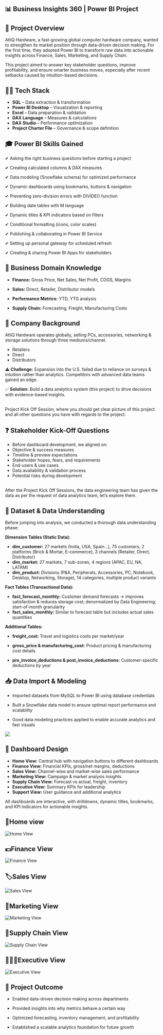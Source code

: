 ## 📊 Business Insights 360 | Power BI Project
## 📑 Project Overview

AtliQ Hardware, a fast-growing global computer hardware company, wanted to strengthen its market position through data-driven decision making. For the first time, they adopted Power BI to transform raw data into actionable insights across Finance, Sales, Marketing, and Supply Chain.

This project aimed to answer key stakeholder questions, improve profitability, and ensure smarter business moves, especially after recent setbacks caused by intuition-based decisions.

## 👨‍💻 Tech Stack

- **SQL** – Data extraction & transformation
- **Power BI Desktop** – Visualization & reporting
- **Excel** – Data preparation & validation
- **DAX Language** – Measures & calculations
- **DAX Studio** – Performance optimization
- **Project Charter File** – Governance & scope definition

## 🎓 Power BI Skills Gained

✔ Asking the right business questions before starting a project

✔ Creating calculated columns & DAX measures

✔ Data modeling (Snowflake schema) for optimized performance

✔ Dynamic dashboards using bookmarks, buttons & navigation

✔ Preventing zero-division errors with DIVIDE() function

✔ Building date tables with M language

✔ Dynamic titles & KPI indicators based on filters

✔ Conditional formatting (icons, color scales)

✔ Publishing & collaborating in Power BI Service

✔ Setting up personal gateway for scheduled refresh

✔ Creating & sharing Power BI Apps for stakeholders

## 💼 Business Domain Knowledge

- **Finance:** Gross Price, Net Sales, Net Profit, COGS, Margins

- **Sales:** Direct, Retailer, Distributor models

- **Performance Metrics:** YTD, YTG analysis

- **Supply Chain:** Forecasting, Freight, Manufacturing Costs

## 🏬 Company Background

AtliQ Hardware operates globally, selling PCs, accessories, networking & storage solutions through three mediums/channel.
- Retailers
- Direct
- Distributors

⚠️ **Challenge:** Expansion into the U.S. failed due to reliance on surveys & intuition rather than analytics. Competitors with advanced data teams gained an edge.

✅ **Solution:** Build a data analytics system (this project) to drive decisions with evidence-based insights.

<br />Project Kick Off Session, where you should get clear picture of this project and all other questions you have with regards to the project:

## ❓ Stakeholder Kick-Off Questions

- Before dashboard development, we aligned on:
- Objective & success measures
- Timeline & preview expectations
- Stakeholder hopes, fears, and requirements
- End-users & use cases
- Data availability & validation process
- Potential risks during development

<br />After the Project Kick Off Sessions, the data engineering team has given the data as per the request of data analytics team, let’s explore them.

## 🧐 Dataset & Data Understanding

Before jumping into analysis, we conducted a thorough data understanding phase:

**Dimension Tables (Static Data):**

- **dim_customer:** 27 markets (India, USA, Spain…), 75 customers, 2 platforms (Brick & Mortar, E-commerce), 3 channels (Retailer, Direct, Distributor)
- **dim_market:** 27 markets, 7 sub-zones, 4 regions (APAC, EU, NA, LATAM)
- **dim_product:** Divisions (P&A, Peripherals, Accessories, PC, Notebook, Desktop, Networking, Storage), 14 categories, multiple product variants

**Fact Tables (Transactional Data):**

- **fact_forecast_monthly:** Customer demand forecasts → improves satisfaction & reduces storage cost; denormalized by Data Engineering; start-of-month granularity
- **fact_sales_monthly:** Similar to forecast table but includes actual sales quantities

**Additional Tables:**

- **freight_cost:** Travel and logistics costs per market/year

- **gross_price & manufacturing_cost:** Product pricing & manufacturing cost details

- **pre_invoice_deductions & post_invoice_deductions:** Customer-specific deductions by year

## 📥 Data Import & Modeling

- Imported datasets from MySQL to Power BI using database credentials

- Built a Snowflake data model to ensure optimal report performance and scalability

- Good data modeling practices applied to enable accurate analytics and fast visuals

<img src="https://github.com/Savita-insights/Business_Insights_360/blob/main/Data%20Model.png" class="center">

## 🎨 Dashboard Design

- **Home View:**  Central hub with navigation buttons to different dashboards
- **Finance View:**  Financial KPIs, gross/net margins, deductions
- **Sales View:**  Channel-wise and market-wise sales performance
- **Marketing View:**  Campaign & market analysis insights
- **Supply Chain View:**  Forecast vs actual, freight, inventory
- **Executive View:**  Summary KPIs for leadership
- **Support View:**  User guidance and additional analytics

All dashboards are interactive, with drilldowns, dynamic titles, bookmarks, and KPI indicators for actionable insights.

## 🏡Home view
![Home View](images/Home.png)

## 💵Finance View
![Finance View](images/Finance%20View.png)

## 🏷️Sales View
![Sales View](images/Sales%20View.png)

## 🛒Marketing View
![Marketing View](images/Marketing%20View.png)

## 🚚Supply Chain View
![Supply Chain View](images/Supply%20Chain%20View.png)

## 👨🏻‍💼Executive View
![Executive View](images/Executive%20View.png)

## 🎯 Project Outcome

- Enabled data-driven decision making across departments

- Provided insights into why metrics behave a certain way

- Optimized forecasting, inventory management, and profitability

- Established a scalable analytics foundation for future growth
